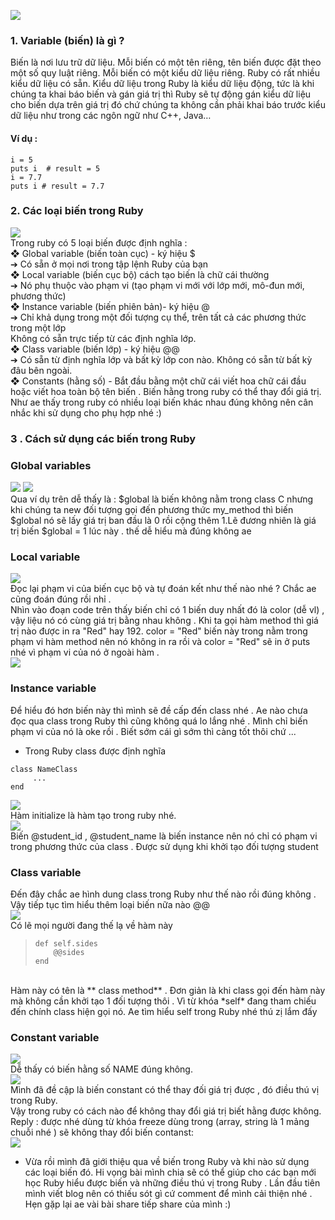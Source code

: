 ![](https://images.viblo.asia/e46c3f5f-ff53-4a49-b453-04dfc816ed2c.png)

### 1. Variable (biến) là gì ?
Biến là nơi lưu trữ dữ liệu. Mỗi biến có một tên riêng, tên biến được đặt theo một số quy luật riêng. Mỗi biến có một kiểu dữ liệu riêng. Ruby có rất nhiều kiểu dữ liệu có sẵn. Kiểu dữ liệu trong Ruby là kiểu dữ liệu động, tức là khi chúng ta khai báo biến và gán giá trị thì Ruby sẽ tự động gán kiểu dữ liệu cho biến dựa trên giá trị đó chứ chúng ta không cần phải khai báo trước kiểu dữ liệu như trong các ngôn ngữ như C++, Java…
#### Ví dụ : 
```
i = 5
puts i  # result = 5
i = 7.7
puts i # result = 7.7
```
### 2. Các loại biến trong Ruby
![](https://images.viblo.asia/4fba9949-05f9-4892-8e98-21c81a3e76dc.png)<br>
Trong ruby có 5 loại biến được định nghĩa :<br>
❖ Global variable (biến toàn cục) -  ký hiệu $<br>
➔ Có sẵn ở mọi nơi trong tập lệnh Ruby của bạn<br>
❖ Local variable (biến cục bộ)  cách tạo biến là chữ cái thường <br>
➔ Nó phụ thuộc vào phạm vi (tạo phạm vi mới với lớp mới, mô-đun mới, phương thức)<br>
❖  Instance variable (biến phiên bản)- ký hiệu @<br>
➔ Chỉ khả dụng trong một đối tượng cụ thể, trên tất cả các phương thức trong một lớp<br>
 Không có sẵn trực tiếp từ các định nghĩa lớp.<br>
❖ Class variable  (biến lớp) - ký hiệu @@<br>
➔ Có sẵn từ định nghĩa lớp và bất kỳ lớp con nào. Không có sẵn từ bất kỳ đâu bên ngoài.<br>
❖ Constants (hằng số) - Bắt đầu bằng một chữ cái viết hoa chữ cái đầu hoặc viết hoa toàn bộ tên biến . Biến hằng trong ruby có thể thay đổi giá trị.<br>
Như ae thấy trong ruby có nhiều loại biến khác nhau đúng không nên cân nhắc khi sử dụng cho phụ hợp nhé :)
### 3 . Cách sử dụng các biến trong  Ruby
### Global variables
![](https://images.viblo.asia/6a3c6279-92f8-4ec1-98f2-dc797f304076.png)
![](https://images.viblo.asia/7dcdfea8-3d14-4bd9-b7a8-dc1cf4a4f9d6.png) <br>
Qua ví dụ trên dễ thấy là : $global là biến không nằm trong class C nhưng khi chúng ta new đối tượng gọi đến phương thức my_method  thì biến $global nó sẽ lấy giá trị ban đầu là 0 rồi cộng thêm 1.Lẽ đương nhiên là giá trị biến $global = 1 lúc này . thế dễ hiểu mà đúng không ae
### Local variable
![](https://images.viblo.asia/c57d9ed7-0d05-4c54-b434-404ba0ba204d.png)<br>
Đọc lại phạm vi của biến cục bộ và tự đoán kết như thế nào nhé  ?  Chắc ae cũng đoán đúng rồi nhỉ . <br>
Nhìn vào đoạn code trên thấy biến chỉ có 1 biến duy nhất đó là  color  (dễ vl) , vậy liệu nó có cùng giá trị bằng nhau không . Khi ta gọi hàm method thì giá trị nào được in ra "Red" hay 192.
color = "Red" biến này trong nằm trong phạm vi hàm method nên nó không in ra rồi và color = "Red" sẽ in ở puts nhé vì phạm vi của nó ở ngoài hàm . <br>
![](https://images.viblo.asia/02c8f5d6-4d85-4fe9-ac6b-f85c59192422.png) <br>
### Instance variable 
Để hiểu đó hơn biến này thì mình sẽ đề cấp đến class nhé . Ae nào chưa đọc qua class trong Ruby thì cũng không quá lo lắng nhé . Mình chỉ biến phạm vi của nó là oke rồi . Biết sớm cái   gì sớm thì càng tốt thôi chứ ... <br>
 * Trong Ruby class được định nghĩa
```
class NameClass
     ...
end
```
![](https://images.viblo.asia/6273c11b-231c-4991-abd0-4bedaa6a74fc.png)<br>
Hàm initialize  là hàm tạo trong ruby nhé.<br>
![](https://images.viblo.asia/74b1e413-eb97-4295-953b-d67c287cfb9c.png)<br>
Biến @student_id , @student_name là biến instance nên nó chỉ có phạm vi trong phương thức của class . Được sử dụng  khi khởi tạo đối tượng student 
### Class variable 
Đến đây chắc ae hình dung class trong Ruby như thế nào rồi đúng không . Vậy tiếp tục tìm hiểu thêm loại biến nữa nào @@ <br>
![](https://images.viblo.asia/c84707b0-0d80-4f38-9b47-877a5dba8da1.png) <br>
Có lẽ mọi người đang thế lạ về hàm này <br>
>     def self.sides
>         @@sides
>     end
 <br>
 Hàm này  có tên là ** class method**  . Đơn giản là khi class gọi đến hàm này mà không cần khởi tạo 1 đối tượng thôi . Vì từ khóa *self*  đang tham chiếu đến chính class hiện gọi nó. Ae tìm hiểu self trong Ruby nhé thú zị lắm đấy <br>
 
### Constant variable

![](https://images.viblo.asia/f2560385-9308-4b21-957d-1b665f981fa1.png)
 <br>
Dễ thấy có biến hằng số NAME đúng không. <br>
![](https://images.viblo.asia/d5cc678a-46b3-4f2c-9e48-aa02fad965dc.png)
<br>
Mình đã đề cập là biến constant có thể thay đối giá trị được , đó điều thú vị trong Ruby.<br>
Vậy trong ruby có cách nào để không thay đổi giá trị biết hằng được không.  Reply : được nhé dùng từ khóa freeze dùng trong (array, string là 1 mảng chuỗi nhé ) sẽ không thay đổi biến contanst: <br>
![](https://images.viblo.asia/ec160fec-76ee-43bb-80a5-1d28b1062002.png)

* Vừa rồi mình đã giới thiệu qua về biến trong Ruby và khi nào  sử dụng các loại biến đó. Hi  vọng bài mình chia sẽ  có thể giúp cho các bạn mới học Ruby hiểu được biến và những điều thú vị trong Ruby . Lần đầu tiên mình viết blog nên có thiếu sót gì cứ comment để mình cải thiện nhé . Hẹn gặp lại ae vài bài share tiếp share của mình :)